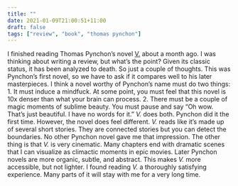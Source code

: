 ```yaml
---
title: ""
date: 2021-01-09T21:00:51+11:00
draft: false
tags: ["review", "book", "thomas pynchon"]
---
```

I finished reading Thomas Pynchon’s novel [V.](https://en.wikipedia.org/wiki/V.) about a month ago. I was thinking about writing a review, but what’s the point? Given its classic status, it has been analyzed to death. So just a couple of thoughts. This was Pynchon’s first novel, so we have to ask if it compares well to his later masterpieces. I think a novel worthy of Pynchon’s name must do two things: 1. It must induce a mindfuck. At some point, you must feel that this novel is 10x denser than what your brain can process. 2. There must be a couple of magic moments of sublime beauty. You must pause and say “Oh wow. That’s just beautiful. I have no words for it.” _V._ does both. Pynchon did it the first time. However, the novel does feel different. _V._ reads like it’s made up of several short stories. They are connected stories but you can detect the boundaries. No other Pynchon novel gave me that impression. The other thing is that _V._ is very cinematic. Many chapters end with dramatic scenes that I can visualize as climactic moments in epic movies. Later Pynchon novels are more organic, subtle, and abstract. This makes _V._ more accessible, but not lighter. I found reading _V._ a thoroughly satisfying experience. Many parts of it will stay with me for a very long time.
